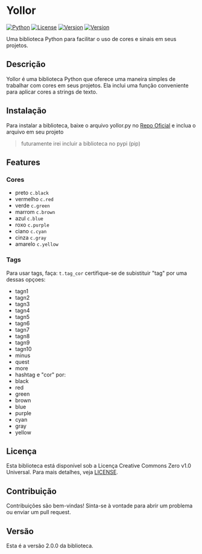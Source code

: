 # Yollor

[![Python](https://img.shields.io/badge/Python-3.11%2B-blue.svg)](https://www.python.org/)
[![License](https://img.shields.io/badge/License-CC0%201.0-blue.svg)](https://creativecommons.org/publicdomain/zero/1.0/)
[![Version](https://img.shields.io/badge/Version-2.0.0-blue.svg)](https://github.com/seu-usuario/sua-biblioteca/releases/tag/v1.0.0)
[![Version](https://img.shields.io/badge/Criador-Yyax13-purple.svg)](https://github.com/Yyax13)

Uma biblioteca Python para facilitar o uso de cores e sinais em seus projetos.

## Descrição

Yollor é uma biblioteca Python que oferece uma maneira simples de trabalhar com cores em seus projetos. Ela inclui uma função conveniente para aplicar cores a strings de texto.

## Instalação

Para instalar a biblioteca, baixe o arquivo yollor.py no [Repo Oficial](https://github.com/Yyax13/Yollor) e inclua o arquivo em seu projeto
> futuramente irei incluir a biblioteca no pypi (pip)

## Features
### Cores
- preto `c.black`
- vermelho `c.red`
- verde `c.green`
- marrom `c.brown`
- azul `c.blue`
- roxo `c.purple`
- ciano `c.cyan`
- cinza `c.gray`
- amarelo `c.yellow`

### Tags
Para usar tags, faça:
`t.tag_cor`
certifique-se de subistituir "tag" por uma dessas opçoes:
- tagn1
- tagn2
- tagn3
- tagn4
- tagn5
- tagn6
- tagn7
- tagn8
- tagn9
- tagn10
- minus
- quest
- more
- hashtag
e "cor" por:
- black
- red
- green
- brown
- blue
- purple
- cyan
- gray
- yellow

## Licença

Esta biblioteca está disponível sob a Licença Creative Commons Zero v1.0 Universal. Para mais detalhes, veja [LICENSE](LICENSE).

## Contribuição

Contribuições são bem-vindas! Sinta-se à vontade para abrir um problema ou enviar um pull request.

## Versão

Esta é a versão 2.0.0 da biblioteca.
